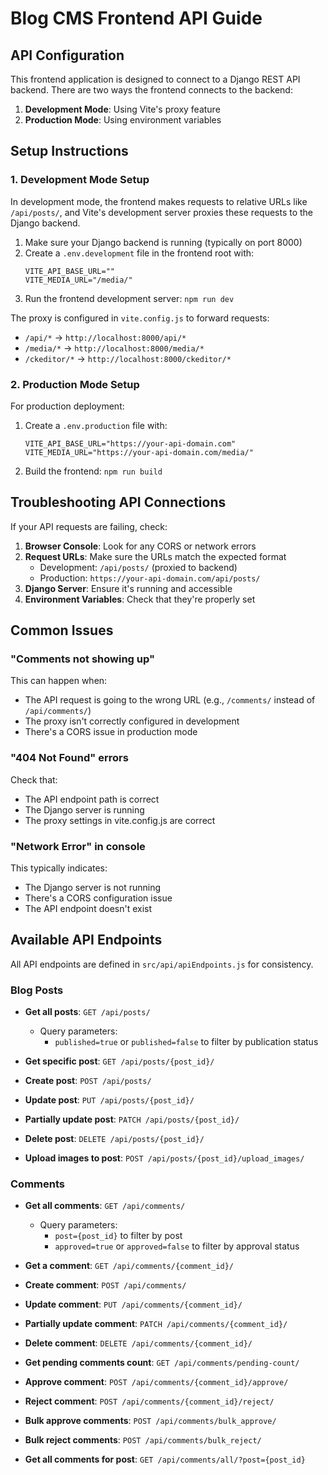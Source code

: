 # Blog CMS Frontend API Guide

## API Configuration

This frontend application is designed to connect to a Django REST API backend. There are two ways the frontend connects to the backend:

1. **Development Mode**: Using Vite's proxy feature
2. **Production Mode**: Using environment variables

## Setup Instructions

### 1. Development Mode Setup

In development mode, the frontend makes requests to relative URLs like `/api/posts/`, and Vite's development server proxies these requests to the Django backend.

1. Make sure your Django backend is running (typically on port 8000)
2. Create a `.env.development` file in the frontend root with:
   ```
   VITE_API_BASE_URL=""
   VITE_MEDIA_URL="/media/"
   ```
3. Run the frontend development server: `npm run dev`

The proxy is configured in `vite.config.js` to forward requests:
- `/api/*` → `http://localhost:8000/api/*`
- `/media/*` → `http://localhost:8000/media/*`
- `/ckeditor/*` → `http://localhost:8000/ckeditor/*`

### 2. Production Mode Setup

For production deployment:

1. Create a `.env.production` file with:
   ```
   VITE_API_BASE_URL="https://your-api-domain.com"
   VITE_MEDIA_URL="https://your-api-domain.com/media/"
   ```
2. Build the frontend: `npm run build`

## Troubleshooting API Connections

If your API requests are failing, check:

1. **Browser Console**: Look for any CORS or network errors
2. **Request URLs**: Make sure the URLs match the expected format
   - Development: `/api/posts/` (proxied to backend)
   - Production: `https://your-api-domain.com/api/posts/`
3. **Django Server**: Ensure it's running and accessible
4. **Environment Variables**: Check that they're properly set

## Common Issues

### "Comments not showing up"

This can happen when:
- The API request is going to the wrong URL (e.g., `/comments/` instead of `/api/comments/`)
- The proxy isn't correctly configured in development
- There's a CORS issue in production mode

### "404 Not Found" errors

Check that:
- The API endpoint path is correct
- The Django server is running
- The proxy settings in vite.config.js are correct

### "Network Error" in console

This typically indicates:
- The Django server is not running
- There's a CORS configuration issue
- The API endpoint doesn't exist

## Available API Endpoints

All API endpoints are defined in `src/api/apiEndpoints.js` for consistency.

### Blog Posts

- **Get all posts**: `GET /api/posts/`
  - Query parameters:
    - `published=true` or `published=false` to filter by publication status

- **Get specific post**: `GET /api/posts/{post_id}/`
- **Create post**: `POST /api/posts/`
- **Update post**: `PUT /api/posts/{post_id}/`
- **Partially update post**: `PATCH /api/posts/{post_id}/`
- **Delete post**: `DELETE /api/posts/{post_id}/`
- **Upload images to post**: `POST /api/posts/{post_id}/upload_images/`

### Comments

- **Get all comments**: `GET /api/comments/`
  - Query parameters:
    - `post={post_id}` to filter by post
    - `approved=true` or `approved=false` to filter by approval status

- **Get a comment**: `GET /api/comments/{comment_id}/`
- **Create comment**: `POST /api/comments/`
- **Update comment**: `PUT /api/comments/{comment_id}/`
- **Partially update comment**: `PATCH /api/comments/{comment_id}/`
- **Delete comment**: `DELETE /api/comments/{comment_id}/`
- **Get pending comments count**: `GET /api/comments/pending-count/`
- **Approve comment**: `POST /api/comments/{comment_id}/approve/`
- **Reject comment**: `POST /api/comments/{comment_id}/reject/`
- **Bulk approve comments**: `POST /api/comments/bulk_approve/`
- **Bulk reject comments**: `POST /api/comments/bulk_reject/`
- **Get all comments for post**: `GET /api/comments/all/?post={post_id}` 